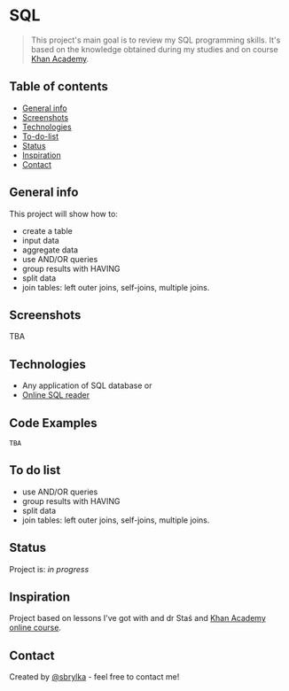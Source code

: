# SQL
> This project's main goal is to review my SQL programming skills. It's based on the knowledge obtained during my studies and on course [Khan Academy](https://www.khanacademy.org/).

## Table of contents
* [General info](#general-info)
* [Screenshots](#screenshots)
* [Technologies](#technologies)
* [To-do-list](##To-do-list)
* [Status](#status)
* [Inspiration](#inspiration)
* [Contact](#contact)

## General info
This project will show how to:
* create a table
* input data
* aggregate data
* use AND/OR queries
* group results with HAVING
* split data
* join tables: left outer joins, self-joins, multiple joins.

## Screenshots
TBA

## Technologies
* Any application of SQL database or
* [Online SQL reader](https://sqliteonline.com/)

## Code Examples
`TBA`

## To do list
* use AND/OR queries
* group results with HAVING
* split data
* join tables: left outer joins, self-joins, multiple joins.

## Status
Project is: _in progress_

## Inspiration
Project based on lessons I've got with and dr Staś and [Khan Academy online course](https://www.khanacademy.org/computing/computer-programming/sql).

## Contact
Created by [@sbrylka](https://www.linkedin.com/in/sebastianbrylka/) - feel free to contact me!
